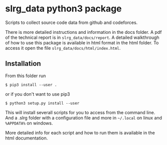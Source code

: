 slrg_data python3 package
=========================

Scripts to collect source code data from github and codeforces.

There is more detailed instructions and information in the docs folder. A pdf of the technical report is in `slrg_data/docs/report`. A detailed walkthrough of how to use this package is available in html format in the html folder. To access it open the file `slrg_data/docs/html/index.html`.

Installation
------------

From this folder run

```
$ pip3 install --user .
```

or if you don't want to use pip3

```
$ python3 setup.py install --user
```

This will install severall scripts for you to access from the command line. And a .slrg folder with a configuration file and more in `~/.local` on linux and `%APPDATA%` on windows.

More detailed info for each script and how to run them is available in the html documentation.

